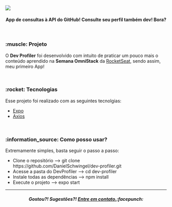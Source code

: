 <image src='https://i.imgur.com/OODqvIY.png' align='center' />
<h4 align = "center">
  App de consultas à API do GitHub! Consulte seu perfil também dev! Bora?
</h4>
<br>
<h3>:muscle: Projeto</h3> 
<p>O <b>Dev Profiler</b> foi desenvolvido com intuito de praticar um pouco mais o conteúdo aprendido na <b>Semana OmniStack</b> da <a href="https://github.com/Rocketseat">RocketSeat</a>, sendo assim, meu primeiro App!</p>
<br>

<h3>:rocket: Tecnologias</h3>
<p>Esse projeto foi realizado com as seguintes tecnolgias:</p>
<ul>
  <li><a href="https://expo.io">Expo</a></li>
  <li><a href="https://www.npmjs.com/package/axios">Axios</a></li>
</ul>
<br>

<h3>:information_source: Como posso usar?</h3>
<p>Extremamente simples, basta seguir o passo a passo:</p>
<ul>
  <li>Clone o repositório --> git clone https://github.com/DanielSchwingel/dev-profiler.git</li>
  <li>Acesse a pasta do DevProfiler --> cd dev-profiler</li>
  <li>Instale todas as dependências --> npm install</li>
  <li>Execute o projeto --> expo start</li>
</ul>
<hr>
<h5 align="center">Gostou?!  Sugestões?!  <a href="https://www.linkedin.com/in/daniel-filipe-schwingel-a6541515b/">Entre em contato.</a>:facepunch:</h5>
